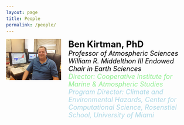 ```yaml
---
layout: page
title: People
permalink: /people/
---
```


<div style="display: flex; align-items: flex-start;">
    <img src="/assets/images/ben.jpg" alt="Ben Kirtman" style="margin-right: 20px; width: 150px; height: auto;">
    <div>
        <h1 style="margin: 0; font-size: 24px; color: black;">Ben Kirtman, PhD</h1>
        <p style="margin: 0; font-size: 18px; color: black; font-style: italic;">Professor of Atmospheric Sciences</p>
        <p style="margin: 0; font-size: 18px; color: black; font-style: italic;">William R. Middelthon III Endowed Chair in Earth Sciences</p>
        <p style="margin: 0; font-size: 18px; color: lightgreen; font-style: italic;">
            <a href="https://cimas.earth.miami.edu/" style="color: lightgreen; text-decoration: none;">Director: Cooperative Institute for Marine & Atmospheric Studies</a>
        </p>
        <p style="margin: 0; font-size: 18px; color: lightblue; font-style: italic;">
            <a href="https://idsc.miami.edu/about/people/" style="color: lightblue; text-decoration: none;">Program Director: Climate and Environmental Hazards, Center for Computational Science, Rosenstiel School, University of Miami</a>
        </p>
    </div>
</div>
